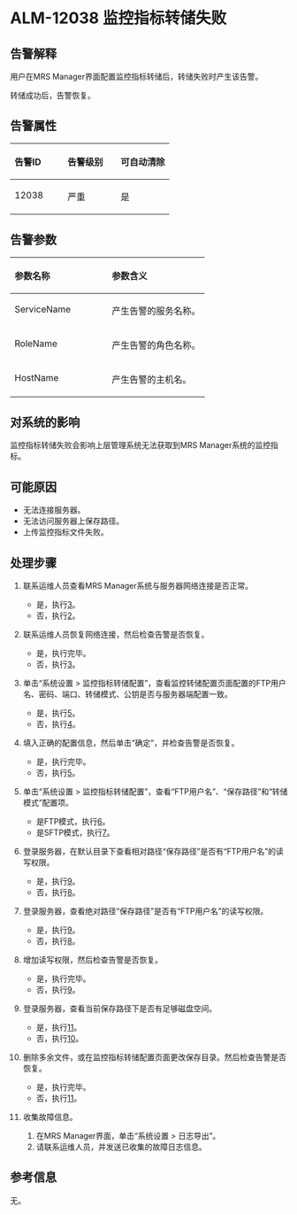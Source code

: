 # ALM-12038 监控指标转储失败<a name="ZH-CN_TOPIC_0174499340"></a>

## 告警解释<a name="zh-cn_topic_0093195040_zh-cn_topic_0035546888_section1610753917104"></a>

用户在MRS Manager界面配置监控指标转储后，转储失败时产生该告警。

转储成功后，告警恢复。

## 告警属性<a name="zh-cn_topic_0093195040_zh-cn_topic_0035546888_section45831805171015"></a>

<a name="zh-cn_topic_0093195040_zh-cn_topic_0035546888_table75288017947"></a>
<table><thead align="left"><tr id="zh-cn_topic_0093195040_zh-cn_topic_0035546888_row859440417947"><th class="cellrowborder" valign="top" width="33.33333333333333%" id="mcps1.1.4.1.1"><p id="zh-cn_topic_0093195040_zh-cn_topic_0035546888_p2505811317947"><a name="zh-cn_topic_0093195040_zh-cn_topic_0035546888_p2505811317947"></a><a name="zh-cn_topic_0093195040_zh-cn_topic_0035546888_p2505811317947"></a><strong id="zh-cn_topic_0093195040_zh-cn_topic_0035546888_b2419642717947"><a name="zh-cn_topic_0093195040_zh-cn_topic_0035546888_b2419642717947"></a><a name="zh-cn_topic_0093195040_zh-cn_topic_0035546888_b2419642717947"></a>告警ID</strong></p>
</th>
<th class="cellrowborder" valign="top" width="33.33333333333333%" id="mcps1.1.4.1.2"><p id="zh-cn_topic_0093195040_zh-cn_topic_0035546888_p1375356417947"><a name="zh-cn_topic_0093195040_zh-cn_topic_0035546888_p1375356417947"></a><a name="zh-cn_topic_0093195040_zh-cn_topic_0035546888_p1375356417947"></a><strong id="zh-cn_topic_0093195040_zh-cn_topic_0035546888_b5667321217947"><a name="zh-cn_topic_0093195040_zh-cn_topic_0035546888_b5667321217947"></a><a name="zh-cn_topic_0093195040_zh-cn_topic_0035546888_b5667321217947"></a>告警级别</strong></p>
</th>
<th class="cellrowborder" valign="top" width="33.33333333333333%" id="mcps1.1.4.1.3"><p id="zh-cn_topic_0093195040_zh-cn_topic_0035546888_p2712746617947"><a name="zh-cn_topic_0093195040_zh-cn_topic_0035546888_p2712746617947"></a><a name="zh-cn_topic_0093195040_zh-cn_topic_0035546888_p2712746617947"></a><strong id="zh-cn_topic_0093195040_zh-cn_topic_0035546888_b4282061017947"><a name="zh-cn_topic_0093195040_zh-cn_topic_0035546888_b4282061017947"></a><a name="zh-cn_topic_0093195040_zh-cn_topic_0035546888_b4282061017947"></a>可自动清除</strong></p>
</th>
</tr>
</thead>
<tbody><tr id="zh-cn_topic_0093195040_zh-cn_topic_0035546888_row4984117717947"><td class="cellrowborder" valign="top" width="33.33333333333333%" headers="mcps1.1.4.1.1 "><p id="zh-cn_topic_0093195040_zh-cn_topic_0035546888_p1060356917947"><a name="zh-cn_topic_0093195040_zh-cn_topic_0035546888_p1060356917947"></a><a name="zh-cn_topic_0093195040_zh-cn_topic_0035546888_p1060356917947"></a>12038</p>
</td>
<td class="cellrowborder" valign="top" width="33.33333333333333%" headers="mcps1.1.4.1.2 "><p id="zh-cn_topic_0093195040_zh-cn_topic_0035546888_p5358274517947"><a name="zh-cn_topic_0093195040_zh-cn_topic_0035546888_p5358274517947"></a><a name="zh-cn_topic_0093195040_zh-cn_topic_0035546888_p5358274517947"></a>严重</p>
</td>
<td class="cellrowborder" valign="top" width="33.33333333333333%" headers="mcps1.1.4.1.3 "><p id="zh-cn_topic_0093195040_zh-cn_topic_0035546888_p4523506517947"><a name="zh-cn_topic_0093195040_zh-cn_topic_0035546888_p4523506517947"></a><a name="zh-cn_topic_0093195040_zh-cn_topic_0035546888_p4523506517947"></a>是</p>
</td>
</tr>
</tbody>
</table>

## 告警参数<a name="zh-cn_topic_0093195040_zh-cn_topic_0035546888_section34160014171025"></a>

<a name="zh-cn_topic_0093195040_zh-cn_topic_0035546888_table2591060617947"></a>
<table><thead align="left"><tr id="zh-cn_topic_0093195040_zh-cn_topic_0035546888_row4753108817947"><th class="cellrowborder" valign="top" width="50%" id="mcps1.1.3.1.1"><p id="zh-cn_topic_0093195040_zh-cn_topic_0035546888_p2481289917947"><a name="zh-cn_topic_0093195040_zh-cn_topic_0035546888_p2481289917947"></a><a name="zh-cn_topic_0093195040_zh-cn_topic_0035546888_p2481289917947"></a><strong id="zh-cn_topic_0093195040_zh-cn_topic_0035546888_b2198950017947"><a name="zh-cn_topic_0093195040_zh-cn_topic_0035546888_b2198950017947"></a><a name="zh-cn_topic_0093195040_zh-cn_topic_0035546888_b2198950017947"></a>参数名称</strong></p>
</th>
<th class="cellrowborder" valign="top" width="50%" id="mcps1.1.3.1.2"><p id="zh-cn_topic_0093195040_zh-cn_topic_0035546888_p3631905817947"><a name="zh-cn_topic_0093195040_zh-cn_topic_0035546888_p3631905817947"></a><a name="zh-cn_topic_0093195040_zh-cn_topic_0035546888_p3631905817947"></a><strong id="zh-cn_topic_0093195040_zh-cn_topic_0035546888_b5843607417947"><a name="zh-cn_topic_0093195040_zh-cn_topic_0035546888_b5843607417947"></a><a name="zh-cn_topic_0093195040_zh-cn_topic_0035546888_b5843607417947"></a>参数含义</strong></p>
</th>
</tr>
</thead>
<tbody><tr id="zh-cn_topic_0093195040_zh-cn_topic_0035546888_row5616262217947"><td class="cellrowborder" valign="top" width="50%" headers="mcps1.1.3.1.1 "><p id="zh-cn_topic_0093195040_zh-cn_topic_0035546888_p5287850117947"><a name="zh-cn_topic_0093195040_zh-cn_topic_0035546888_p5287850117947"></a><a name="zh-cn_topic_0093195040_zh-cn_topic_0035546888_p5287850117947"></a>ServiceName</p>
</td>
<td class="cellrowborder" valign="top" width="50%" headers="mcps1.1.3.1.2 "><p id="zh-cn_topic_0093195040_zh-cn_topic_0035546888_p5530020917947"><a name="zh-cn_topic_0093195040_zh-cn_topic_0035546888_p5530020917947"></a><a name="zh-cn_topic_0093195040_zh-cn_topic_0035546888_p5530020917947"></a>产生告警的服务名称。</p>
</td>
</tr>
<tr id="zh-cn_topic_0093195040_zh-cn_topic_0035546888_row2793984117947"><td class="cellrowborder" valign="top" width="50%" headers="mcps1.1.3.1.1 "><p id="zh-cn_topic_0093195040_zh-cn_topic_0035546888_p4853462317947"><a name="zh-cn_topic_0093195040_zh-cn_topic_0035546888_p4853462317947"></a><a name="zh-cn_topic_0093195040_zh-cn_topic_0035546888_p4853462317947"></a>RoleName</p>
</td>
<td class="cellrowborder" valign="top" width="50%" headers="mcps1.1.3.1.2 "><p id="zh-cn_topic_0093195040_zh-cn_topic_0035546888_p3899035717947"><a name="zh-cn_topic_0093195040_zh-cn_topic_0035546888_p3899035717947"></a><a name="zh-cn_topic_0093195040_zh-cn_topic_0035546888_p3899035717947"></a>产生告警的角色名称。</p>
</td>
</tr>
<tr id="zh-cn_topic_0093195040_zh-cn_topic_0035546888_row1536889717947"><td class="cellrowborder" valign="top" width="50%" headers="mcps1.1.3.1.1 "><p id="zh-cn_topic_0093195040_zh-cn_topic_0035546888_p3692113517947"><a name="zh-cn_topic_0093195040_zh-cn_topic_0035546888_p3692113517947"></a><a name="zh-cn_topic_0093195040_zh-cn_topic_0035546888_p3692113517947"></a>HostName</p>
</td>
<td class="cellrowborder" valign="top" width="50%" headers="mcps1.1.3.1.2 "><p id="zh-cn_topic_0093195040_zh-cn_topic_0035546888_p3782196217947"><a name="zh-cn_topic_0093195040_zh-cn_topic_0035546888_p3782196217947"></a><a name="zh-cn_topic_0093195040_zh-cn_topic_0035546888_p3782196217947"></a>产生告警的主机名。</p>
</td>
</tr>
</tbody>
</table>

## 对系统的影响<a name="zh-cn_topic_0093195040_zh-cn_topic_0035546888_section21969051171033"></a>

监控指标转储失败会影响上层管理系统无法获取到MRS Manager系统的监控指标。

## 可能原因<a name="zh-cn_topic_0093195040_zh-cn_topic_0035546888_section43542384171038"></a>

-   无法连接服务器。
-   无法访问服务器上保存路径。
-   上传监控指标文件失败。

## 处理步骤<a name="zh-cn_topic_0093195040_zh-cn_topic_0035546888_section35154584171043"></a>

1.  联系运维人员查看MRS Manager系统与服务器网络连接是否正常。
    -   是，执行[3](#zh-cn_topic_0093195040_zh-cn_topic_0035546888_li17073310143018)。
    -   否，执行[2](#zh-cn_topic_0093195040_zh-cn_topic_0035546888_li51875580143018)。

2.  <a name="zh-cn_topic_0093195040_zh-cn_topic_0035546888_li51875580143018"></a>联系运维人员恢复网络连接，然后检查告警是否恢复。
    -   是，执行完毕。
    -   否，执行[3](#zh-cn_topic_0093195040_zh-cn_topic_0035546888_li17073310143018)。

3.  <a name="zh-cn_topic_0093195040_zh-cn_topic_0035546888_li17073310143018"></a>单击“系统设置 \> 监控指标转储配置”，查看监控转储配置页面配置的FTP用户名、密码、端口、转储模式、公钥是否与服务器端配置一致。
    -   是，执行[5](#zh-cn_topic_0093195040_zh-cn_topic_0035546888_li33278826143018)。
    -   否，执行[4](#zh-cn_topic_0093195040_zh-cn_topic_0035546888_li52527297143018)。

4.  <a name="zh-cn_topic_0093195040_zh-cn_topic_0035546888_li52527297143018"></a>填入正确的配置信息，然后单击“确定”，并检查告警是否恢复。
    -   是，执行完毕。
    -   否，执行[5](#zh-cn_topic_0093195040_zh-cn_topic_0035546888_li33278826143018)。

5.  <a name="zh-cn_topic_0093195040_zh-cn_topic_0035546888_li33278826143018"></a>单击“系统设置 \> 监控指标转储配置”，查看“FTP用户名”、“保存路径”和“转储模式”配置项。
    -   是FTP模式，执行[6](#zh-cn_topic_0093195040_zh-cn_topic_0035546888_li8535940143050)。
    -   是SFTP模式，执行[7](#zh-cn_topic_0093195040_zh-cn_topic_0035546888_li35514800143050)。

6.  <a name="zh-cn_topic_0093195040_zh-cn_topic_0035546888_li8535940143050"></a>登录服务器，在默认目录下查看相对路径“保存路径”是否有“FTP用户名”的读写权限。
    -   是，执行[9](#zh-cn_topic_0093195040_zh-cn_topic_0035546888_li49122127143428)。
    -   否，执行[8](#zh-cn_topic_0093195040_zh-cn_topic_0035546888_li28538792143050)。

7.  <a name="zh-cn_topic_0093195040_zh-cn_topic_0035546888_li35514800143050"></a>登录服务器，查看绝对路径“保存路径”是否有“FTP用户名”的读写权限。
    -   是，执行[9](#zh-cn_topic_0093195040_zh-cn_topic_0035546888_li49122127143428)。
    -   否，执行[8](#zh-cn_topic_0093195040_zh-cn_topic_0035546888_li28538792143050)。

8.  <a name="zh-cn_topic_0093195040_zh-cn_topic_0035546888_li28538792143050"></a>增加读写权限，然后检查告警是否恢复。
    -   是，执行完毕。
    -   否，执行[9](#zh-cn_topic_0093195040_zh-cn_topic_0035546888_li49122127143428)。

9.  <a name="zh-cn_topic_0093195040_zh-cn_topic_0035546888_li49122127143428"></a>登录服务器，查看当前保存路径下是否有足够磁盘空间。
    -   是，执行[11](#zh-cn_topic_0093195040_zh-cn_topic_0035546888_li46055690143549)。
    -   否，执行[10](#zh-cn_topic_0093195040_zh-cn_topic_0035546888_li18335278143435)。

10. <a name="zh-cn_topic_0093195040_zh-cn_topic_0035546888_li18335278143435"></a>删除多余文件，或在监控指标转储配置页面更改保存目录。然后检查告警是否恢复。
    -   是，执行完毕。
    -   否，执行[11](#zh-cn_topic_0093195040_zh-cn_topic_0035546888_li46055690143549)。

11. <a name="zh-cn_topic_0093195040_zh-cn_topic_0035546888_li46055690143549"></a>收集故障信息。
    1.  在MRS Manager界面，单击“系统设置 \> 日志导出”。
    2.  请联系运维人员，并发送已收集的故障日志信息。


## 参考信息<a name="zh-cn_topic_0093195040_zh-cn_topic_0035546888_section5597720165321"></a>

无。


